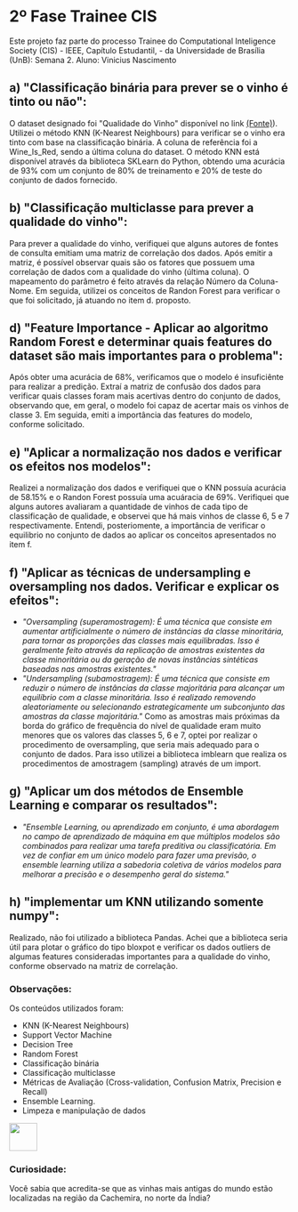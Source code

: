 # 2º Fase Trainee CIS
Este projeto faz parte do processo Trainee do Computational Inteligence Society (CIS) - IEEE, Capítulo Estudantil, - da Universidade de Brasília (UnB): Semana 2. Aluno: Vinicius Nascimento

## a) "Classificação binária para prever se o vinho é tinto ou não":
O dataset designado foi "Qualidade do Vinho" disponível no link [(Fonte)]([https://drive.google.com/file/d/14Y6ZJYI-sB_T9tHexlg2GCSfLCmC6eQE/view)). Utilizei o método KNN (K-Nearest Neighbours) para verificar se o vinho era tinto com base na classificação binária. A coluna de referência foi a Wine_Is_Red, sendo a última coluna do dataset. O método KNN está disponível através da biblioteca SKLearn do Python, obtendo uma acurácia de 93% com um conjunto de 80% de treinamento e 20% de teste do conjunto de dados fornecido.

## b) "Classificação multiclasse para prever a qualidade do vinho":
Para prever a qualidade do vinho, verifiquei que alguns autores de fontes de consulta emitiam uma matriz de correlação dos dados. Após emitir a matriz, é possível observar quais são os fatores que possuem uma correlação de dados com a qualidade do vinho (última coluna). O mapeamento do parâmetro é feito através da relação Número da Coluna-Nome.
Em seguida, utilizei os conceitos de Randon Forest para verificar o que foi solicitado, já atuando no item d. proposto.

## d) "Feature Importance - Aplicar ao algoritmo Random Forest e determinar quais features do dataset são mais importantes para o problema":
Após obter uma acurácia de 68%, verificamos que o modelo é insuficiênte para realizar a predição. Extraí a matriz de confusão dos dados para verificar quais classes foram mais acertivas dentro do conjunto de dados, observando que, em geral, o modelo foi capaz de acertar mais os vinhos de classe 3.
Em seguida, emiti a importância das features do modelo, conforme solicitado.

## e) "Aplicar a normalização nos dados e verificar os efeitos nos modelos":
Realizei a normalização dos dados e verifiquei que o KNN possuía acurácia de 58.15% e o Randon Forest possuía uma acuáracia de 69%. Verifiquei que alguns autores avaliaram a quantidade de vinhos de cada tipo de classificação de qualidade, e observei que há mais vinhos de classe 6, 5 e 7 respectivamente. Entendi, posteriomente, a importância de verificar o equilibrio no conjunto de dados ao aplicar os conceitos apresentados no item f. 

## f) "Aplicar as técnicas de undersampling e oversampling nos dados. Verificar e explicar os efeitos":
- _"Oversampling (superamostragem): É uma técnica que consiste em aumentar artificialmente o número de instâncias da classe minoritária, para tornar as proporções das classes mais equilibradas. Isso é geralmente feito através da replicação de amostras existentes da classe minoritária ou da geração de novas instâncias sintéticas baseadas nas amostras existentes."_
- _"Undersampling (subamostragem): É uma técnica que consiste em reduzir o número de instâncias da classe majoritária para alcançar um equilíbrio com a classe minoritária. Isso é realizado removendo aleatoriamente ou selecionando estrategicamente um subconjunto das amostras da classe majoritária."_
Como as amostras mais próximas da borda do gráfico de frequência do nível de qualidade eram muito menores que os valores das classes 5, 6 e 7, optei por realizar o procedimento de oversampling, que seria mais adequado para o conjunto de dados. Para isso utilizei a biblioteca imblearn que realiza os procedimentos de amostragem (sampling) através de um import.

## g) "Aplicar um dos métodos de Ensemble Learning e comparar os resultados":
- _"Ensemble Learning, ou aprendizado em conjunto, é uma abordagem no campo de aprendizado de máquina em que múltiplos modelos são combinados para realizar uma tarefa preditiva ou classificatória. Em vez de confiar em um único modelo para fazer uma previsão, o ensemble learning utiliza a sabedoria coletiva de vários modelos para melhorar a precisão e o desempenho geral do sistema."_

## h) "implementar um KNN utilizando somente numpy":
Realizado, não foi utilizado a biblioteca Pandas. Achei que a biblioteca seria útil para plotar o gráfico do tipo bloxpot e verificar os dados outliers de algumas features consideradas importantes para a qualidade do vinho, conforme observado na matriz de correlação.

### Observações:
Os conteúdos utilizados foram:
- KNN (K-Nearest Neighbours)
- Support Vector Machine
- Decision Tree
- Random Forest
- Classificação binária
- Classificação multiclasse
- Métricas de Avaliação (Cross-validation, Confusion Matrix, Precision e Recall)
- Ensemble Learning.
- Limpeza e manipulação de dados

 <img src="[https://user-images.githubusercontent.com/105131652/186226781-c57b7eca-b9b8-44fd-9439-05f1383bd079.jpg](https://s2.glbimg.com/Zs2gDkUy-utAtayacsX7dD4m9AU=/620x455/e.glbimg.com/og/ed/f/original/2017/02/16/thinkstockphotos-615269202.jpg)" width="50" />

### Curiosidade: 
Você sabia que acredita-se que as vinhas mais antigas do mundo estão localizadas na região da Cachemira, no norte da Índia?
